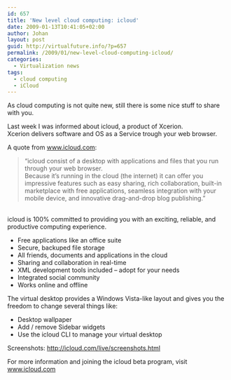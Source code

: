 ```yaml
---
id: 657
title: 'New level cloud computing: icloud'
date: 2009-01-13T10:41:05+02:00
author: Johan
layout: post
guid: http://virtualfuture.info/?p=657
permalink: /2009/01/new-level-cloud-computing-icloud/
categories:
  - Virtualization news
tags:
  - cloud computing
  - iCloud
---
```

<span style="10pt;"><span style="Arial;">As cloud computing is not quite new, still there is some nice stuff to share with you.</span></span>

<span style="10pt;"><span style="Arial;">Last week I was informed about icloud, a product of Xcerion.<br /> Xcerion delivers software and OS as a Service trough your web browser.</span></span>

<span style="10pt;"><span style="Arial;">A quote from </span></span>[<span style="10pt;"><span style="Arial;">www.icloud.com</span></span>](http://www.icloud.com/)<span style="10pt;"><span style="Arial;">:</span></span>

> <span style="10pt;"><span style="Arial;">&#8220;icloud consist of a desktop with applications and files that you run through your web browser.<br /> Because it&#8217;s running in the cloud (the internet) it can offer you impressive features such as easy sharing, rich collaboration, built-in marketplace with free applications, seamless integration with your mobile device, and innovative drag-and-drop blog publishing.&#8221; </span></span>

<span style="10pt;"><span style="Arial;"><!--more-->

<br /> icloud is 100% committed to providing you with an exciting, reliable, and productive computing experience.</span></span>

  * <span style="10pt;"><span style="Arial;">Free applications like an office suite</span></span>
  * <span style="10pt;"><span style="Arial;">Secure, backuped file storage</span></span>
  * <span style="10pt;"><span style="Arial;">All friends, documents and applications in the cloud</span></span>
  * <span style="10pt;"><span style="Arial;">Sharing and collaboration in real-time</span></span>
  * <span style="10pt;"><span style="Arial;">XML development tools included &#8211; adopt for your needs</span></span>
  * <span style="10pt;"><span style="Arial;">Integrated social community</span></span>
  * <span style="10pt;"><span style="Arial;">Works online and offline </span></span>

<span style="10pt;"><span style="Arial;">The virtual desktop provides a Windows Vista-like layout and gives you the freedom to change several things like:</span></span>

  * <span style="10pt;"><span style="Arial;">Desktop wallpaper</span></span>
  * <span style="10pt;"><span style="Arial;">Add / remove Sidebar widgets</span></span>
  * <span style="10pt;"><span style="Arial;">Use the icloud CLI to manage your virtual desktop</span></span>

Screenshots: <http://icloud.com/live/screenshots.html>

<p style="10pt;">
  <span style="Arial;">For more information and joining the icloud beta program, visit </span><a href="http://www.icloud.com/"><span style="Arial;">www.icloud.com</span></a>
</p>